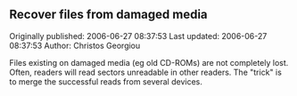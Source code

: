 ## Recover files from damaged media 
Originally published: 2006-06-27 08:37:53 
Last updated: 2006-06-27 08:37:53 
Author: Christos Georgiou 
 
Files existing on damaged media (eg old CD-ROMs) are not completely lost.  Often, readers will read sectors unreadable in other readers.  The "trick" is to merge the successful reads from several devices.